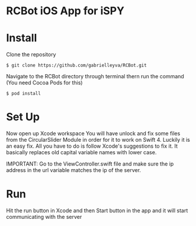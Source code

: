 # RCBot iOS App for iSPY

# Install
Clone the repository
```
$ git clone https://github.com/gabrielleyva/RCBot.git
```
Navigate to the RCBot directory through terminal thern run the command (You need Cocoa Pods for this)
```
$ pod install
```
# Set Up
Now open up Xcode workspace
You will have unlock and fix some files from the CircularSlider Module in order for it to work on Swift 4.
Luckily it is an easy fix. All you have to do is follow Xcode's suggestions to fix it. It basically replaces 
old capital variable names with lower case.

IMPORTANT: Go to the ViewController.swift file and make sure the ip address in the url variable matches the ip of the server.

# Run 
Hit the run button in Xcode and then Start button in the app and it will start communicating with the server
